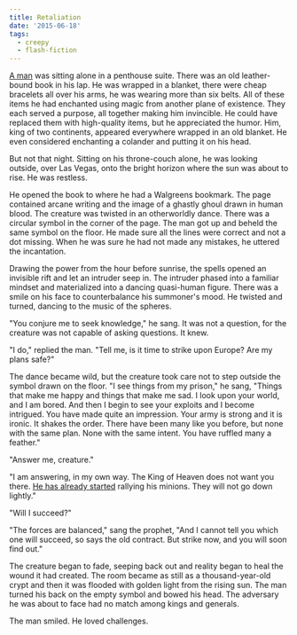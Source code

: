 ```yaml
---
title: Retaliation
date: '2015-06-18'
tags:
  - creepy
  - flash-fiction
---
```


[A man](./on-holiday) was sitting alone in a penthouse suite. There was an old
leather-bound book in his lap. He was wrapped in a blanket, there were cheap
bracelets all over his arms, he was wearing more than six belts. All of these
items he had enchanted using magic from another plane of existence. They each
served a purpose, all together making him invincible. He could have replaced
them with high-quality items, but he appreciated the humor. Him, king of two
continents, appeared everywhere wrapped in an old blanket. He even considered
enchanting a colander and putting it on his head.

<!-- truncate -->

But not that night. Sitting on his throne-couch alone, he was looking outside,
over Las Vegas, onto the bright horizon where the sun was about to rise. He was
restless.

He opened the book to where he had a Walgreens bookmark. The page contained
arcane writing and the image of a ghastly ghoul drawn in human blood. The
creature was twisted in an otherworldly dance. There was a circular symbol in
the corner of the page. The man got up and beheld the same symbol on the floor.
He made sure all the lines were correct and not a dot missing. When he was sure
he had not made any mistakes, he uttered the incantation.

Drawing the power from the hour before sunrise, the spells opened an invisible
rift and let an intruder seep in. The intruder phased into a familiar mindset
and materialized into a dancing quasi-human figure. There was a smile on his
face to counterbalance his summoner's mood. He twisted and turned, dancing to
the music of the spheres.

"You conjure me to seek knowledge," he sang. It was not a question, for the
creature was not capable of asking questions. It knew.

"I do," replied the man. "Tell me, is it time to strike upon Europe? Are my
plans safe?"

The dance became wild, but the creature took care not to step outside the symbol
drawn on the floor. "I see things from my prison," he sang, "Things that make me
happy and things that make me sad. I look upon your world, and I am bored. And
then I begin to see your exploits and I become intrigued. You have made quite an
impression. Your army is strong and it is ironic. It shakes the order. There
have been many like you before, but none with the same plan. None with the same
intent. You have ruffled many a feather."

"Answer me, creature."

"I am answering, in my own way. The King of Heaven does not want you there.
[He has already started](./the-cathedral) rallying his minions. They will not go
down lightly."

"Will I succeed?"

"The forces are balanced," sang the prophet, "And I cannot tell you which one
will succeed, so says the old contract. But strike now, and you will soon find
out."

The creature began to fade, seeping back out and reality began to heal the wound
it had created. The room became as still as a thousand-year-old crypt and then
it was flooded with golden light from the rising sun. The man turned his back on
the empty symbol and bowed his head. The adversary he was about to face had no
match among kings and generals.

The man smiled. He loved challenges.
